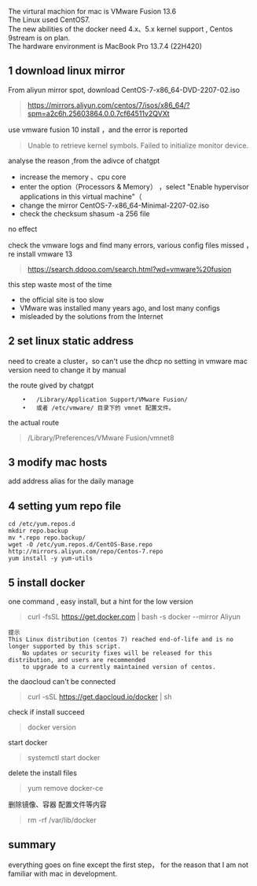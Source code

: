 The  virtural machion for mac is VMware Fusion 13.6  
The Linux used CentOS7.  
The new abilities of the docker need 4.x、5.x kernel support ,    Centos 9stream is on plan.  
The hardware environment is MacBook Pro 13.7.4 (22H420)  



## 1 download linux mirror

From aliyun mirror spot, download  CentOS-7-x86_64-DVD-2207-02.iso

> https://mirrors.aliyun.com/centos/7/isos/x86_64/?spm=a2c6h.25603864.0.0.7cf64511v2QVXt

use vmware fusion 10 install ，and the error is reported

> Unable to retrieve kernel symbols. 
> Failed to initialize monitor device.

analyse the reason ,from the adivce of chatgpt

+ increase the memory 、cpu core
+ enter the option（Processors & Memory） ，select "Enable hypervisor applications in this virtual machine"（
+ change the mirror CentOS-7-x86_64-Minimal-2207-02.iso
+ check the checksum shasum -a 256 file

no effect

check the vmware logs and find many errors, various config files missed ，re install vmware 13

> https://search.ddooo.com/search.html?wd=vmware%20fusion

this step waste most of the time

- the official site  is too slow
- VMware was installed many years ago, and lost many configs
- misleaded by  the solutions from the Internet

## 2 set linux static  address

need to create a cluster，so can't use the dhcp
no setting in vmware mac version
need to change it  by manual

the route gived by chatgpt 
```找到 VMware Fusion 网络配置文件，这通常位于：
	•	/Library/Application Support/VMware Fusion/
	•	或者 /etc/vmware/ 目录下的 vmnet 配置文件。
```
the actual route

> /Library/Preferences/VMware Fusion/vmnet8

## 3 modify mac hosts

add address alias for the daily manage

## 4 setting yum repo file

```
cd /etc/yum.repos.d
mkdir repo.backup
mv *.repo repo.backup/
wget -O /etc/yum.repos.d/CentOS-Base.repo http://mirrors.aliyun.com/repo/Centos-7.repo
yum install -y yum-utils
```

## 5 install docker  

 one command , easy install, but a hint for the low version

> curl -fsSL https://get.docker.com | bash -s docker --mirror Aliyun

```
提示
This Linux distribution (centos 7) reached end-of-life and is no longer supported by this script.
    No updates or security fixes will be released for this distribution, and users are recommended
    to upgrade to a currently maintained version of centos.
```
the daocloud can't be connected

> curl -sSL https://get.daocloud.io/docker | sh



check if install succeed

>  docker version

start docker

> systemctl start docker

delete the install files

> yum remove docker-ce

删除镜像、容器 配置文件等内容

> rm -rf /var/lib/docker


## summary

everything  goes on fine except the first  step， for the reason that  I am not familiar with mac in development.
